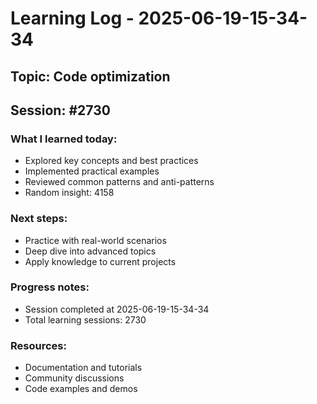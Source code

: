 # Learning Log - 2025-06-19-15-34-34

## Topic: Code optimization
## Session: #2730

### What I learned today:
- Explored key concepts and best practices
- Implemented practical examples  
- Reviewed common patterns and anti-patterns
- Random insight: 4158

### Next steps:
- Practice with real-world scenarios
- Deep dive into advanced topics
- Apply knowledge to current projects

### Progress notes:
- Session completed at 2025-06-19-15-34-34
- Total learning sessions: 2730

### Resources:
- Documentation and tutorials
- Community discussions
- Code examples and demos
